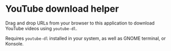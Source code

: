 YouTube download helper
=======================

Drag and drop URLs from your browser to this application to download YouTube
videos using `youtube-dl`.

Requires `youtube-dl` installed in your system, as well as GNOME terminal,
or Konsole.
